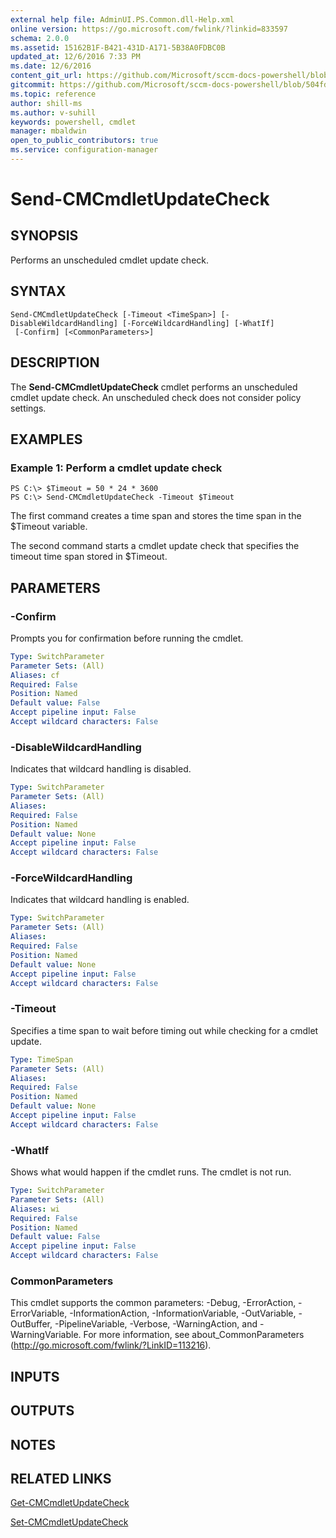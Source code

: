 ```yaml
---
external help file: AdminUI.PS.Common.dll-Help.xml
online version: https://go.microsoft.com/fwlink/?linkid=833597
schema: 2.0.0
ms.assetid: 15162B1F-B421-431D-A171-5B38A0FDBC0B
updated_at: 12/6/2016 7:33 PM
ms.date: 12/6/2016
content_git_url: https://github.com/Microsoft/sccm-docs-powershell/blob/live/sccm-cmdlets/ConfigurationManager/vlatest/Send-CMCmdletUpdateCheck.md
gitcommit: https://github.com/Microsoft/sccm-docs-powershell/blob/504fd5ae0c4dcc14877d18b3f201f0c5172688ce/sccm-cmdlets/ConfigurationManager/vlatest/Send-CMCmdletUpdateCheck.md
ms.topic: reference
author: shill-ms
ms.author: v-suhill
keywords: powershell, cmdlet
manager: mbaldwin
open_to_public_contributors: true
ms.service: configuration-manager
---
```


# Send-CMCmdletUpdateCheck

## SYNOPSIS
Performs an unscheduled cmdlet update check.

## SYNTAX

```
Send-CMCmdletUpdateCheck [-Timeout <TimeSpan>] [-DisableWildcardHandling] [-ForceWildcardHandling] [-WhatIf]
 [-Confirm] [<CommonParameters>]
```

## DESCRIPTION
The **Send-CMCmdletUpdateCheck** cmdlet performs an unscheduled cmdlet update check.
An unscheduled check does not consider policy settings.

## EXAMPLES

### Example 1: Perform a cmdlet update check
```
PS C:\> $Timeout = 50 * 24 * 3600
PS C:\> Send-CMCmdletUpdateCheck -Timeout $Timeout
```

The first command creates a time span and stores the time span in the $Timeout variable.

The second command starts a cmdlet update check that specifies the timeout time span stored in $Timeout.

## PARAMETERS

### -Confirm
Prompts you for confirmation before running the cmdlet.

```yaml
Type: SwitchParameter
Parameter Sets: (All)
Aliases: cf
Required: False
Position: Named
Default value: False
Accept pipeline input: False
Accept wildcard characters: False
```

### -DisableWildcardHandling
Indicates that wildcard handling is disabled.

```yaml
Type: SwitchParameter
Parameter Sets: (All)
Aliases: 
Required: False
Position: Named
Default value: None
Accept pipeline input: False
Accept wildcard characters: False
```

### -ForceWildcardHandling
Indicates that wildcard handling is enabled.

```yaml
Type: SwitchParameter
Parameter Sets: (All)
Aliases: 
Required: False
Position: Named
Default value: None
Accept pipeline input: False
Accept wildcard characters: False
```

### -Timeout
Specifies a time span to wait before timing out while checking for a cmdlet update.

```yaml
Type: TimeSpan
Parameter Sets: (All)
Aliases: 
Required: False
Position: Named
Default value: None
Accept pipeline input: False
Accept wildcard characters: False
```

### -WhatIf
Shows what would happen if the cmdlet runs.
The cmdlet is not run.

```yaml
Type: SwitchParameter
Parameter Sets: (All)
Aliases: wi
Required: False
Position: Named
Default value: False
Accept pipeline input: False
Accept wildcard characters: False
```

### CommonParameters
This cmdlet supports the common parameters: -Debug, -ErrorAction, -ErrorVariable, -InformationAction, -InformationVariable, -OutVariable, -OutBuffer, -PipelineVariable, -Verbose, -WarningAction, and -WarningVariable. For more information, see about_CommonParameters (http://go.microsoft.com/fwlink/?LinkID=113216).

## INPUTS

## OUTPUTS

## NOTES

## RELATED LINKS

[Get-CMCmdletUpdateCheck](xref:ConfigurationManager/vlatest/Get-CMCmdletUpdateCheck.md)

[Set-CMCmdletUpdateCheck](xref:ConfigurationManager/vlatest/Set-CMCmdletUpdateCheck.md)


